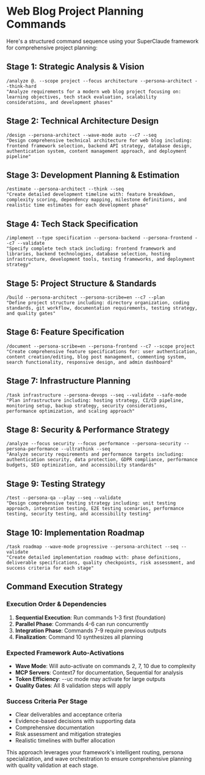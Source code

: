 # Web Blog Project Planning Commands

Here's a structured command sequence using your SuperClaude framework for comprehensive project planning:

## **Stage 1: Strategic Analysis & Vision**

```
/analyze @. --scope project --focus architecture --persona-architect --think-hard
"Analyze requirements for a modern web blog project focusing on: learning objectives, tech stack evaluation, scalability considerations, and development phases"
```

## **Stage 2: Technical Architecture Design**

```
/design --persona-architect --wave-mode auto --c7 --seq
"Design comprehensive technical architecture for web blog including: frontend framework selection, backend API strategy, database design, authentication system, content management approach, and deployment pipeline"
```

## **Stage 3: Development Planning & Estimation**

```
/estimate --persona-architect --think --seq
"Create detailed development timeline with: feature breakdown, complexity scoring, dependency mapping, milestone definitions, and realistic time estimates for each development phase"
```

## **Stage 4: Tech Stack Specification**

```
/implement --type specification --persona-backend --persona-frontend --c7 --validate
"Specify complete tech stack including: frontend framework and libraries, backend technologies, database selection, hosting infrastructure, development tools, testing frameworks, and deployment strategy"
```

## **Stage 5: Project Structure & Standards**

```
/build --persona-architect --persona-scribe=en --c7 --plan
"Define project structure including: directory organization, coding standards, git workflow, documentation requirements, testing strategy, and quality gates"
```

## **Stage 6: Feature Specification**

```
/document --persona-scribe=en --persona-frontend --c7 --scope project
"Create comprehensive feature specifications for: user authentication, content creation/editing, blog post management, commenting system, search functionality, responsive design, and admin dashboard"
```

## **Stage 7: Infrastructure Planning**

```
/task infrastructure --persona-devops --seq --validate --safe-mode
"Plan infrastructure including: hosting strategy, CI/CD pipeline, monitoring setup, backup strategy, security considerations, performance optimization, and scaling approach"
```

## **Stage 8: Security & Performance Strategy**

```
/analyze --focus security --focus performance --persona-security --persona-performance --ultrathink --seq
"Analyze security requirements and performance targets including: authentication security, data protection, GDPR compliance, performance budgets, SEO optimization, and accessibility standards"
```

## **Stage 9: Testing Strategy**

```
/test --persona-qa --play --seq --validate
"Design comprehensive testing strategy including: unit testing approach, integration testing, E2E testing scenarios, performance testing, security testing, and accessibility testing"
```

## **Stage 10: Implementation Roadmap**

```
/task roadmap --wave-mode progressive --persona-architect --seq --validate
"Create detailed implementation roadmap with: phase definitions, deliverable specifications, quality checkpoints, risk assessment, and success criteria for each stage"
```

## **Command Execution Strategy**

### **Execution Order & Dependencies**

1. **Sequential Execution**: Run commands 1-3 first (foundation)
2. **Parallel Phase**: Commands 4-6 can run concurrently
3. **Integration Phase**: Commands 7-9 require previous outputs
4. **Finalization**: Command 10 synthesizes all planning

### **Expected Framework Auto-Activations**

- **Wave Mode**: Will auto-activate on commands 2, 7, 10 due to complexity
- **MCP Servers**: Context7 for documentation, Sequential for analysis
- **Token Efficiency**: --uc mode may activate for large outputs
- **Quality Gates**: All 8 validation steps will apply

### **Success Criteria Per Stage**

- Clear deliverables and acceptance criteria
- Evidence-based decisions with supporting data
- Comprehensive documentation
- Risk assessment and mitigation strategies
- Realistic timelines with buffer allocation

This approach leverages your framework's intelligent routing, persona specialization, and wave orchestration to ensure comprehensive planning with quality validation at each stage.

